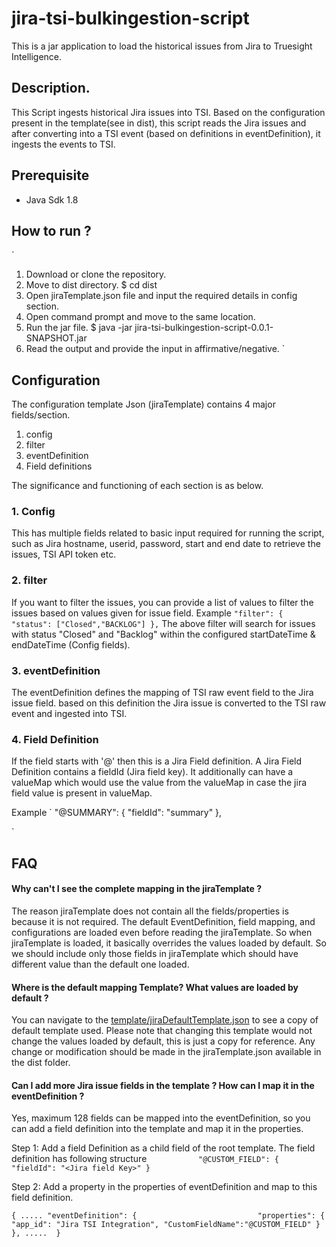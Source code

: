 # jira-tsi-bulkingestion-script

This is a jar application to load the historical issues from Jira to Truesight Intelligence.

## Description.

This Script ingests historical Jira issues into TSI. Based on the configuration present in the template(see in dist), this script reads the Jira issues and after converting into a TSI event (based on definitions in eventDefinition), it ingests the events to TSI.

## Prerequisite

* Java Sdk 1.8

## How to run ?

`
1.	Download or clone the repository.
2.	Move to dist directory.
	$ cd dist
3.	Open jiraTemplate.json file and input the required details in config section.
4.	Open command prompt and move to the same location.
5.	Run the jar file.
	$ java -jar jira-tsi-bulkingestion-script-0.0.1-SNAPSHOT.jar
6.	Read the output and provide the input in affirmative/negative.
`

## Configuration

The configuration template Json (jiraTemplate) contains 4 major fields/section.

1.	config
2.	filter
3.	eventDefinition
4.	Field definitions

The significance and functioning of each section is as below.

### 1.	Config

This has multiple fields related to basic input required for running the script, such as Jira hostname, userid, password, start and end date to retrieve the issues, TSI API token etc.  

### 2.	filter

If you want to filter the issues, you can provide a list of values to filter the issues based on values given for issue field.
Example
`
	"filter": {
        "status": ["Closed","BACKLOG"]
    },
 `
The above filter will search for issues with status "Closed" and "Backlog" within the configured startDateTime & endDateTime (Config fields).

### 3.	eventDefinition

The eventDefinition defines the mapping of TSI raw event field to the Jira issue field. based on this definition the Jira issue is converted to the TSI raw event and ingested into TSI.

### 4. Field Definition

If the field starts with '@' then this is a Jira Field definition. A Jira Field Definition contains a fieldId (Jira field key). It additionally can have a valueMap which would use the value from the valueMap in case the jira field value is present in valueMap.

Example
`
"@SUMMARY": {
   "fieldId": "summary"
},

`
## FAQ 

#### Why can't I see the complete mapping in the jiraTemplate ?

The reason jiraTemplate does not contain all the fields/properties is because it is not required.
The default EventDefinition, field mapping, and configurations are loaded even before reading the jiraTemplate. So when jiraTemplate is loaded, it basically overrides the values loaded by default.
So we should include only those fields in jiraTemplate which should have different value than the default one loaded.

#### Where is the default mapping Template? What values are loaded by default ?

You can navigate to the [template/jiraDefaultTemplate.json](https://github.com/boundary/jira-tsi-bulkingestion-script/blob/master/template/jiraDefaultTemplate.json) to see a copy of default template used. Please note that changing this template would not change the values loaded by default, this is just a copy for reference. Any change or modification should be made in the jiraTemplate.json available in the dist folder.

#### Can I add more Jira issue fields in the template ? How can I map it in the eventDefinition ?

Yes, maximum 128 fields can be mapped into the eventDefinition, so you can add a field definition
into the template and map it in the properties.

Step 1: Add a field Definition as a child field of the root template.
The field definition has following structure
`			
"@CUSTOM_FIELD": {
	"fieldId": "<Jira field Key>"
}
`
		    
Step 2: Add a property in the properties of eventDefinition and map to this field definition.

`
{
	.....
	"eventDefinition": {						  
		"properties": {
			"app_id": "Jira TSI Integration",
			"CustomFieldName":"@CUSTOM_FIELD"
		}
	},
	..... 
 }
 `	      